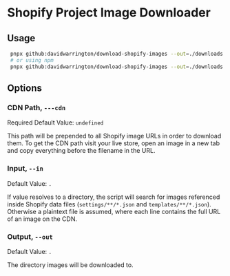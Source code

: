 # Shopify Project Image Downloader

## Usage

```bash
 pnpx github:davidwarrington/download-shopify-images --out=./downloads --cdn=https://cdn.shopify.com/...
 # or using npm
 pnpx github:davidwarrington/download-shopify-images --out=./downloads --cdn=https://cdn.shopify.com/...
```

## Options

### CDN Path, `---cdn`
Required
Default Value: `undefined`

This path will be prepended to all Shopify image URLs in order to download them. To get the CDN path visit your live store, open an image in a new tab and copy everything before the filename in the URL.

### Input, `--in`
Default Value: `.`

If value resolves to a directory, the script will search for images referenced inside Shopify data files (`settings/**/*.json` and `templates/**/*.json`). Otherwise a plaintext file is assumed, where each line contains the full URL of an image on the CDN.

### Output, `--out`
Default Value: `.`

The directory images will be downloaded to.
